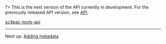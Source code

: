 ?> This is the next version of the API currently in development. For the previously released API version, see [API](api.md).

[sc4pac-tools-api](https://raw.githubusercontent.com/memo33/sc4pac-tools/api/api.md ':include')

---
Next up: [Adding metadata](metadata.md)
